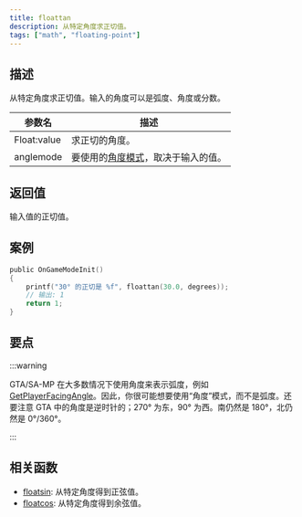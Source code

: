 ```yaml
---
title: floattan
description: 从特定角度求正切值。
tags: ["math", "floating-point"]
---
```


<LowercaseNote />

## 描述

从特定角度求正切值。输入的角度可以是弧度、角度或分数。

| 参数名      | 描述                                                          |
| ----------- | ------------------------------------------------------------- |
| Float:value | 求正切的角度。                                                |
| anglemode   | 要使用的[角度模式](../resources/anglemodes)，取决于输入的值。 |

## 返回值

输入值的正切值。

## 案例

```c
public OnGameModeInit()
{
    printf("30° 的正切是 %f", floattan(30.0, degrees));
    // 输出: 1
    return 1;
}
```

## 要点

:::warning

GTA/SA-MP 在大多数情况下使用角度来表示弧度，例如[GetPlayerFacingAngle](GetPlayerFacingAngle)。因此，你很可能想要使用“角度”模式，而不是弧度。还要注意 GTA 中的角度是逆时针的；270° 为东，90° 为西。南仍然是 180°，北仍然是 0°/360°。

:::

## 相关函数

- [floatsin](floatsin): 从特定角度得到正弦值。
- [floatcos](floatcos): 从特定角度得到余弦值。
